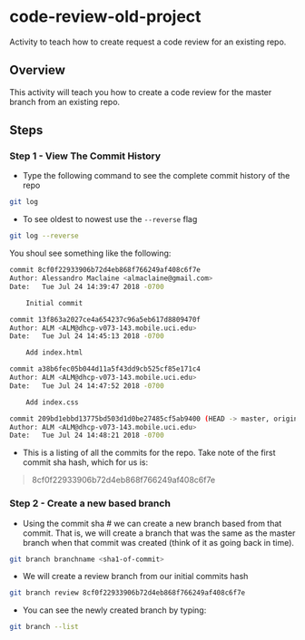 # code-review-old-project

Activity to teach how to create request a code review for an existing repo.

## Overview

This activity will teach you how to create a code review for the master branch from an existing repo.

## Steps

### Step 1 - View The Commit History

- Type the following command to see the complete commit history of the repo

```bash
git log
```

- To see oldest to nowest use the `--reverse` flag

```bash
git log --reverse
```

You shoul see something like the following:

```bash
commit 8cf0f22933906b72d4eb868f766249af408c6f7e
Author: Alessandro Maclaine <almaclaine@gmail.com>
Date:   Tue Jul 24 14:39:47 2018 -0700

    Initial commit

commit 13f863a2027ce4a654237c96a5eb617d8809470f
Author: ALM <ALM@dhcp-v073-143.mobile.uci.edu>
Date:   Tue Jul 24 14:45:13 2018 -0700

    Add index.html

commit a38b6fec05b044d11a5f43dd9cb525cf85e171c4
Author: ALM <ALM@dhcp-v073-143.mobile.uci.edu>
Date:   Tue Jul 24 14:47:52 2018 -0700

    Add index.css

commit 209bd1ebbd13775bd503d1d0be27485cf5ab9400 (HEAD -> master, origin/master, origin/HEAD)
Author: ALM <ALM@dhcp-v073-143.mobile.uci.edu>
Date:   Tue Jul 24 14:48:21 2018 -0700
```

- This is a listing of all the commits for the repo. Take note of the first commit sha hash, which for us is:
> 8cf0f22933906b72d4eb868f766249af408c6f7e

### Step 2 - Create a new based branch

- Using the commit sha # we can create a new branch based from that commit. That is, we will create a branch that was the same as the master branch when that commit was created (think of it as going back in time).

```bash
git branch branchname <sha1-of-commit>
```

- We will create a review branch from our initial commits hash

```bash
git branch review 8cf0f22933906b72d4eb868f766249af408c6f7e
```

- You can see the newly created branch by typing:

```bash
git branch --list
```


